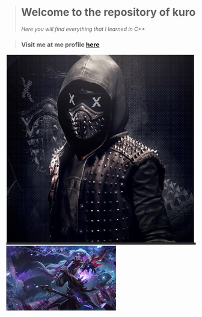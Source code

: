 ># **Welcome to the repository of kuro**
>_Here you will find everything that I learned in C++_

>### Visit me at me profile [here](https://github.com/UP210630) 
![Imagen 1](/Imagenes/wrench.jpg)
![Imagen 2](/Imagenes/descarga.jpeg)

